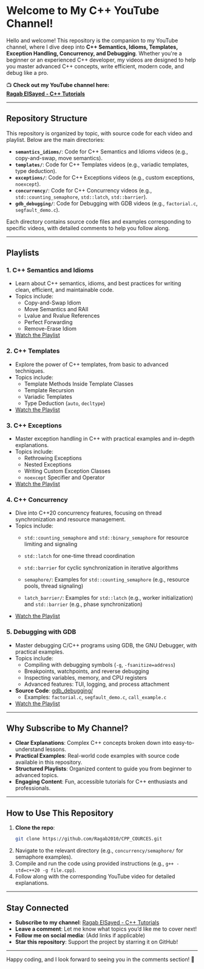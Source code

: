 # Welcome to My C++ YouTube Channel!

Hello and welcome! This repository is the companion to my YouTube channel, where I dive deep into **C++ Semantics, Idioms, Templates, Exception Handling, Concurrency, and Debugging**. Whether you're a beginner or an experienced C++ developer, my videos are designed to help you master advanced C++ concepts, write efficient, modern code, and debug like a pro.

📺 **Check out my YouTube channel here:**  
[**Ragab ElSayed - C++ Tutorials**](https://www.youtube.com/@ragabelsayed9713/playlists)

---

## Repository Structure

This repository is organized by topic, with source code for each video and playlist. Below are the main directories:

- **`semantics_idioms/`**: Code for C++ Semantics and Idioms videos (e.g., copy-and-swap, move semantics).
- **`templates/`**: Code for C++ Templates videos (e.g., variadic templates, type deduction).
- **`exceptions/`**: Code for C++ Exceptions videos (e.g., custom exceptions, `noexcept`).
- **`concurrency/`**: Code for C++ Concurrency videos (e.g., `std::counting_semaphore`, `std::latch`, `std::barrier`).
- **`gdb_debugging/`**: Code for Debugging with GDB videos (e.g., `factorial.c`, `segfault_demo.c`).

Each directory contains source code files and examples corresponding to specific videos, with detailed comments to help you follow along.

---

## Playlists

### 1. **C++ Semantics and Idioms**
   - Learn about C++ semantics, idioms, and best practices for writing clean, efficient, and maintainable code.
   - Topics include:
     - Copy-and-Swap Idiom
     - Move Semantics and RAII
     - Lvalue and Rvalue References
     - Perfect Forwarding
     - Remove-Erase Idiom
   - [Watch the Playlist](https://youtube.com/playlist?list=PLz-QlVYhsl9zSaqsmyHgdCxo1KUm--nFB&si=GggcEHMP6TcOubhE)

### 2. **C++ Templates**
   - Explore the power of C++ templates, from basic to advanced techniques.
   - Topics include:
     - Template Methods Inside Template Classes
     - Template Recursion
     - Variadic Templates
     - Type Deduction (`auto`, `decltype`)
   - [Watch the Playlist](https://youtube.com/playlist?list=PLz-QlVYhsl9xIFCfoeZuctSmfuSfbfdW5&si=WpaygOYmLpSD2CqG)

### 3. **C++ Exceptions**
   - Master exception handling in C++ with practical examples and in-depth explanations.
   - Topics include:
     - Rethrowing Exceptions
     - Nested Exceptions
     - Writing Custom Exception Classes
     - `noexcept` Specifier and Operator
   - [Watch the Playlist](https://youtube.com/playlist?list=PLz-QlVYhsl9zmbXmhxrD5tIe5lxOHEAhY&si=FJmBPMJCaG3EG65D)

### 4. **C++ Concurrency**
   - Dive into C++20 concurrency features, focusing on thread synchronization and resource management.
   - Topics include:
     - `std::counting_semaphore` and `std::binary_semaphore` for resource limiting and signaling
     - `std::latch` for one-time thread coordination
     - `std::barrier` for cyclic synchronization in iterative algorithms

     - `semaphore/`: Examples for `std::counting_semaphore` (e.g., resource pools, thread signaling)
     - `latch_barrier/`: Examples for `std::latch` (e.g., worker initialization) and `std::barrier` (e.g., phase synchronization)
   - [Watch the Playlist](https://youtube.com/playlist?list=PLz-QlVYhsl9zmbXmhxrD5tIe5lxOHEAhY&si=5C2J-EuqitN22ket)

### 5. **Debugging with GDB**
   - Master debugging C/C++ programs using GDB, the GNU Debugger, with practical examples.
   - Topics include:
     - Compiling with debugging symbols (`-g`, `-fsanitize=address`)
     - Breakpoints, watchpoints, and reverse debugging
     - Inspecting variables, memory, and CPU registers
     - Advanced features: TUI, logging, and process attachment
   - **Source Code**: [gdb_debugging/](https://github.com/Ragab2010/CPP_COURCES/tree/main/gdb_debugging)
     - Examples: `factorial.c`, `segfault_demo.c`, `call_example.c`
   - [Watch the Playlist](https://youtube.com/playlist?list=PLz-QlVYhsl9zMPXm0olSq6rngt_3X6Fzx&si=TDn9qdCKOlAlIuWV)

---

## Why Subscribe to My Channel?
- **Clear Explanations**: Complex C++ concepts broken down into easy-to-understand lessons.
- **Practical Examples**: Real-world code examples with source code available in this repository.
- **Structured Playlists**: Organized content to guide you from beginner to advanced topics.
- **Engaging Content**: Fun, accessible tutorials for C++ enthusiasts and professionals.

---

## How to Use This Repository
1. **Clone the repo**:
   ```bash
   git clone https://github.com/Ragab2010/CPP_COURCES.git
   ```
2. Navigate to the relevant directory (e.g., `concurrency/semaphore/` for semaphore examples).
3. Compile and run the code using provided instructions (e.g., `g++ -std=c++20 -g file.cpp`).
4. Follow along with the corresponding YouTube video for detailed explanations.

---

## Stay Connected
- **Subscribe to my channel**: [Ragab ElSayed - C++ Tutorials](https://www.youtube.com/@ragabelsayed9713)
- **Leave a comment**: Let me know what topics you’d like me to cover next!
- **Follow me on social media**: (Add links if applicable)
- **Star this repository**: Support the project by starring it on GitHub!

---

Happy coding, and I look forward to seeing you in the comments section! 🚀
